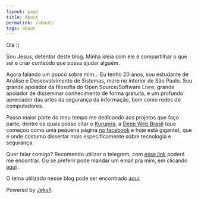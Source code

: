 ```yaml
---
layout: page
title: About
permalink: /about/
tags: about
---
```


Olá :)

Sou Jesus, detentor deste blog. Minha ideia com ele é compartilhar o que sei e criar conteúdo que possa ajudar alguém.

Agora falando um pouco sobre mim... Eu tenho 20 anos, sou estudante de Análise e Desenvolvimento de Sistemas, moro no interior de São Paulo. Sou grande apoiador da filosofia do Open Source/Software Livre, grande apoiador de disseminar conhecimento de forma gratuita, e um profundo apreciador das artes da segurança da informação, bem como redes de computadores.

Passo maior parte do meu tempo me dedicando aos projetos que faço parte, dentre os quais posso citar o [Kurupira](kurupira.org), a [Deep Web Brasil](blog.deepwebbrasil.com) (que começou como uma pequena página [no facebook](https://www.facebook.com/deepwebbrasiloficial) e hoje está gigante), que é onde costumo dissertar mais especificamente sobre tecnologia e segurança.

Quer falar comigo? Recomendo utilizar o telegram, com [esse link](t.me/JesusFromHellz) poderá me encontrar. Ou se preferir pode mandar um email pra mim, em clicando [aqui](https://jesusfromhellz.github.io/blog/contact/) .

O tema utilizado nesse blog pode ser encontrado [aqui](http://pixyll.com/).

Powered by [Jekyll](https://jekyllrb.com/).
